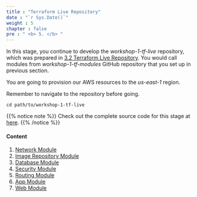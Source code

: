 ```yaml
---
title : "Terraform Live Repository"
date : "`r Sys.Date()`"
weight : 5
chapter : false
pre : " <b> 5. </b> "
---
```


In this stage, you continue to develop the *workshop-1-tf-live* repository, which was prepared in [3.2 Terraform Live Repository](../../3-Preparation/2-Terraform-Live-Repository/). You would call modules from *workshop-1-tf-modules* GitHub repository that you set up in previous section.

You are going to provision our AWS resources to the *us-east-1* region.

Remember to navigate to the repository before going.

```git
cd path/to/workshop-1-tf-live
```

{{% notice note %}}
Check out the complete source code for this stage at [here](https://github.com/Definitely-not-AWS-Workshops/workshop-1-tf-live).
{{% /notice %}}

#### Content

1. [Network Module](1-network-module)
2. [Image Repository Module](2-image-repository-module)
3. [Database Module](3-database-module)
4. [Security Module](4-security-module)
5. [Routing Module](5-routing-module)
6. [App Module](6-app-module)
7. [Web Module](7-web-module)
<!-- need to remove parenthesis for path in Hugo 0.88.1 for Windows-->